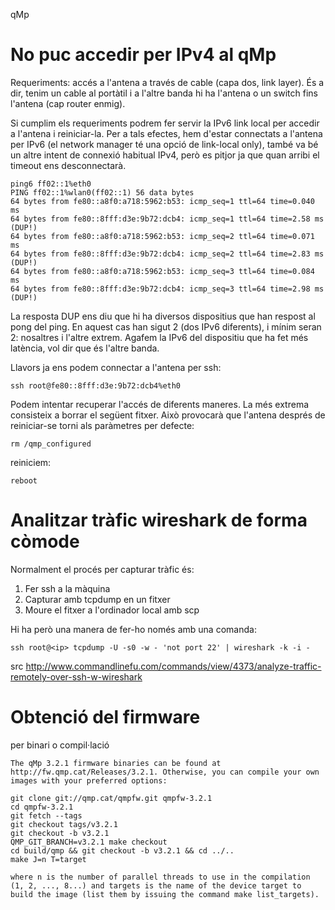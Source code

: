 qMp

# No puc accedir per IPv4 al qMp

Requeriments: accés a l'antena a través de cable (capa dos, link layer). És a dir, tenim un cable al portàtil i a l'altre banda hi ha l'antena o un switch fins l'antena (cap router enmig).

Si cumplim els requeriments podrem fer servir la IPv6 link local per accedir a l'antena i reiniciar-la. Per a tals efectes, hem d'estar connectats a l'antena per IPv6 (el network manager té una opció de link-local only), també va bé un altre intent de connexió habitual IPv4, però es pitjor ja que quan arribi el timeout ens desconnectarà.

```
ping6 ff02::1%eth0
PING ff02::1%wlan0(ff02::1) 56 data bytes
64 bytes from fe80::a8f0:a718:5962:b53: icmp_seq=1 ttl=64 time=0.040 ms
64 bytes from fe80::8fff:d3e:9b72:dcb4: icmp_seq=1 ttl=64 time=2.58 ms (DUP!)
64 bytes from fe80::a8f0:a718:5962:b53: icmp_seq=2 ttl=64 time=0.071 ms
64 bytes from fe80::8fff:d3e:9b72:dcb4: icmp_seq=2 ttl=64 time=2.83 ms (DUP!)
64 bytes from fe80::a8f0:a718:5962:b53: icmp_seq=3 ttl=64 time=0.084 ms
64 bytes from fe80::8fff:d3e:9b72:dcb4: icmp_seq=3 ttl=64 time=2.98 ms (DUP!)
```

La resposta DUP ens diu que hi ha diversos dispositius que han respost al pong del ping. En aquest cas han sigut 2 (dos IPv6 diferents), i mínim seran 2: nosaltres i l'altre extrem. Agafem la IPv6 del dispositiu que ha fet més latència, vol dir que és l'altre banda.

Llavors ja ens podem connectar a l'antena per ssh:

`ssh root@fe80::8fff:d3e:9b72:dcb4%eth0`

Podem intentar recuperar l'accés de diferents maneres. La més extrema consisteix a borrar el següent fitxer. Això provocarà que l'antena després de reiniciar-se torni als paràmetres per defecte:

`rm /qmp_configured`

reiniciem:

`reboot`

# Analitzar tràfic wireshark de forma còmode

Normalment el procés per capturar tràfic és:

1. Fer ssh a la màquina
2. Capturar amb tcpdump en un fitxer
3. Moure el fitxer a l'ordinador local amb scp

Hi ha però una manera de fer-ho només amb una comanda:

`ssh root@<ip> tcpdump -U -s0 -w - 'not port 22' | wireshark -k -i -`

src http://www.commandlinefu.com/commands/view/4373/analyze-traffic-remotely-over-ssh-w-wireshark

# Obtenció del firmware

per binari o compil·lació

```
The qMp 3.2.1 firmware binaries can be found at http://fw.qmp.cat/Releases/3.2.1. Otherwise, you can compile your own images with your preferred options:

git clone git://qmp.cat/qmpfw.git qmpfw-3.2.1
cd qmpfw-3.2.1
git fetch --tags
git checkout tags/v3.2.1
git checkout -b v3.2.1
QMP_GIT_BRANCH=v3.2.1 make checkout
cd build/qmp && git checkout -b v3.2.1 && cd ../..
make J=n T=target

where n is the number of parallel threads to use in the compilation (1, 2, ..., 8...) and targets is the name of the device target to build the image (list them by issuing the command make list_targets).
```
